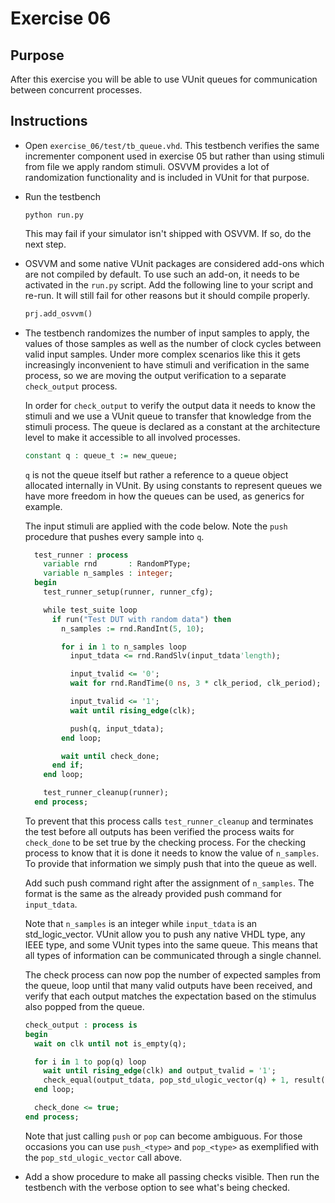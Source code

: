# Exercise 06
## Purpose

After this exercise you will be able to use VUnit queues for communication between concurrent processes.

## Instructions

* Open `exercise_06/test/tb_queue.vhd`. This testbench verifies the same incrementer component used in exercise 05  but rather than using stimuli from file we apply random stimuli. OSVVM provides a lot of randomization functionality and is included in VUnit for that purpose. 

* Run the testbench

  ``` console
  python run.py
  ```

  This may fail if your simulator isn't shipped with OSVVM. If so, do the next step. 

* OSVVM and some native VUnit packages are considered add-ons which are not compiled by default. To use such an add-on, it needs to be activated in the `run.py` script. Add the following line to your script and re-run. It will still fail for other reasons but it should compile properly.

    ``` python
    prj.add_osvvm()
    ```

* The testbench randomizes the number of input samples to apply, the values of those samples as well as the number of clock cycles between valid input samples. Under more complex scenarios like this it gets increasingly inconvenient to have stimuli and verification in the same process, so we are moving the output verification to a separate `check_output` process.

  In order for `check_output` to verify the output data it needs to know the stimuli and we use a VUnit queue to transfer that knowledge from the stimuli process. The queue is declared as a constant at the architecture level to make it accessible to all involved processes.

    ``` vhdl
    constant q : queue_t := new_queue;
    ```

  `q` is not the queue itself but rather a reference to a queue object allocated internally in VUnit. By using constants to represent queues we have more freedom in how the queues can be used, as generics for example.

  The input stimuli are applied with the code below. Note the `push` procedure that pushes every sample into `q`.

  ``` vhdl
    test_runner : process
      variable rnd       : RandomPType;
      variable n_samples : integer;
    begin
      test_runner_setup(runner, runner_cfg);

      while test_suite loop
        if run("Test DUT with random data") then
          n_samples := rnd.RandInt(5, 10);

          for i in 1 to n_samples loop
            input_tdata <= rnd.RandSlv(input_tdata'length);

            input_tvalid <= '0';
            wait for rnd.RandTime(0 ns, 3 * clk_period, clk_period);

            input_tvalid <= '1';
            wait until rising_edge(clk);

            push(q, input_tdata);
          end loop;

          wait until check_done;
        end if;
      end loop;

      test_runner_cleanup(runner);
    end process;
  ```

  To prevent that this process calls `test_runner_cleanup` and terminates the test before all outputs has been verified the process waits for `check_done` to be set true by the checking process. For the checking process to know that it is done it needs to know the value of `n_samples`. To provide that information we simply push that into the queue as well.

  Add such push command right after the assignment of `n_samples`. The format is the same as the already provided push command for `input_tdata`.

  Note that `n_samples` is an integer while `input_tdata` is an std_logic_vector. VUnit allow you to push any native VHDL type, any IEEE type, and some VUnit types into the same queue. This means that all types of information can be communicated through a single channel.

  The check process can now pop the number of expected samples from the queue, loop until that many valid outputs have been received, and verify that each output matches the expectation based on the stimulus also popped from the queue.

  ``` vhdl
  check_output : process is
  begin
    wait on clk until not is_empty(q);

    for i in 1 to pop(q) loop
      wait until rising_edge(clk) and output_tvalid = '1';
      check_equal(output_tdata, pop_std_ulogic_vector(q) + 1, result("for output_tdata"));
    end loop;

    check_done <= true;
  end process;
  ```

  Note that just calling `push` or `pop` can become ambiguous. For those occasions you can use `push_<type>` and `pop_<type>` as exemplified with the `pop_std_ulogic_vector` call above.

* Add a show procedure to make all passing checks visible. Then run the testbench with the verbose option to see what's being checked.

